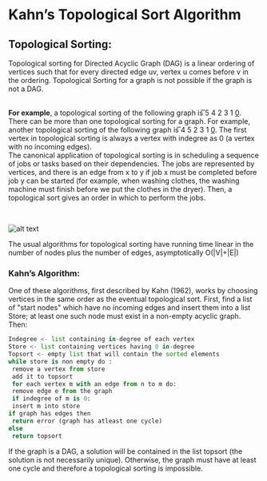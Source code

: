 # Kahn’s Topological Sort Algorithm

## Topological Sorting:

Topological sorting for Directed Acyclic Graph (DAG) is a linear ordering of vertices such that for
every directed edge uv, vertex u comes before v in the ordering. Topological Sorting for a graph
is not possible if the graph is not a DAG.
<br>
<br>

**For example**, a topological sorting of the following graph is ͞5 4 2 3 1 0͟. There can be more
than one topological sorting for a graph. For example, another topological sorting of the
following graph is ͞4 5 2 3 1 0͟. The first vertex in topological sorting is always a vertex with indegree
as 0 (a vertex with no incoming edges).
<br>
The canonical application of topological sorting is in scheduling a sequence of jobs or tasks
based on their dependencies. The jobs are represented by vertices, and there is an edge
from x to y if job x must be completed before job y can be started (for example, when washing
clothes, the washing machine must finish before we put the clothes in the dryer). Then, a
topological sort gives an order in which to perform the jobs.

<br>

![alt text](https://www.geeksforgeeks.org/wp-content/uploads/graph.png "Graph")

The usual algorithms for topological sorting have running time linear in the number of nodes
plus the number of edges, asymptotically O(|V|+|E|) 

### Kahn’s Algorithm:
One of these algorithms, first described by Kahn (1962), works by choosing vertices in the same
order as the eventual topological sort. First, find a list of "start nodes" which have no incoming
edges and insert them into a list Store; at least one such node must exist in a non-empty acyclic
graph. Then:
<br>

```python
Indegree <- list containing in-degree of each vertex
Store <- list containing vertices having 0 in-degree
Topsort <- empty list that will contain the sorted elements
while store is non empty do :
 remove a vertex from store
 add it to topsort
 for each vertex m with an edge from n to m do:
 remove edge e from the graph
 if indegree of m is 0:
 insert m into store
if graph has edges then
 return error (graph has atleast one cycle)
else
 return topsort
```

If the graph is a DAG, a solution will be contained in the list topsort (the solution is not
necessarily unique). Otherwise, the graph must have at least one cycle and therefore a
topological sorting is impossible.